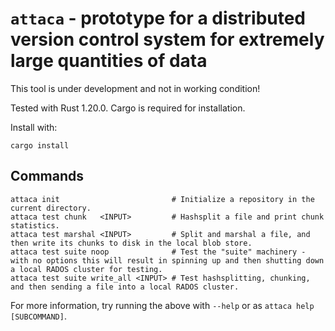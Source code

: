 # `attaca` - prototype for a distributed version control system for extremely large quantities of data

This tool is under development and not in working condition!

Tested with Rust 1.20.0. Cargo is required for installation.

Install with:

```
cargo install
```

## Commands

```
attaca init                         # Initialize a repository in the current directory.
attaca test chunk   <INPUT>         # Hashsplit a file and print chunk statistics.
attaca test marshal <INPUT>         # Split and marshal a file, and then write its chunks to disk in the local blob store.
attaca test suite noop              # Test the "suite" machinery - with no options this will result in spinning up and then shutting down a local RADOS cluster for testing.
attaca test suite write_all <INPUT> # Test hashsplitting, chunking, and then sending a file into a local RADOS cluster.
```

For more information, try running the above with `--help` or as `attaca help [SUBCOMMAND]`.
